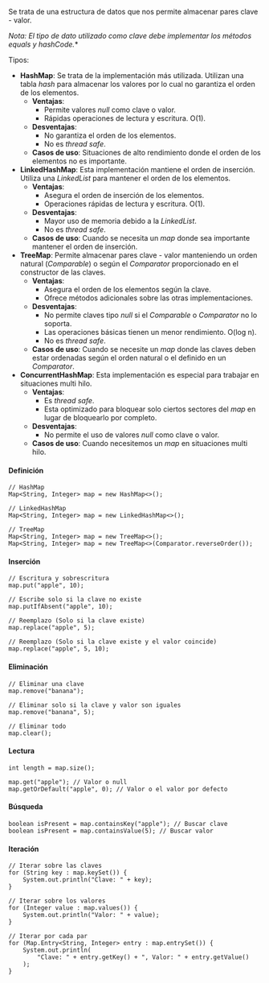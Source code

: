 Se trata de una estructura de datos que nos permite almacenar pares clave - valor.

**Nota: El tipo de dato utilizado como clave debe implementar los métodos *equals* y hashCode*.**

Tipos:

- **HashMap**: Se trata de la implementación más utilizada. Utilizan una tabla *hash* para almacenar los valores por lo cual no garantiza el orden de los elementos.
	- **Ventajas**:
		- Permite valores *null* como clave o valor.
		- Rápidas operaciones de lectura y escritura. O(1).
	- **Desventajas**:
		- No garantiza el orden de los elementos.
		- No es *thread safe*.
	- **Casos de uso**: Situaciones de alto rendimiento donde el orden de los elementos no es importante.
- **LinkedHashMap**: Esta implementación mantiene el orden de inserción. Utiliza una *LinkedList* para mantener el orden de los elementos.
	- **Ventajas**:
		- Asegura el orden de inserción de los elementos.
		- Operaciones rápidas de lectura y escritura. O(1).
	- **Desventajas**:
		- Mayor uso de memoria debido a la *LinkedList*.
		- No es *thread safe*.
	- **Casos de uso**: Cuando se necesita un *map* donde sea importante mantener el orden de inserción.
- **TreeMap**: Permite almacenar pares clave - valor manteniendo un orden natural (*Comparable*) o según el *Comparator* proporcionado en el constructor de las claves.
	- **Ventajas**:
		- Asegura el orden de los elementos según la clave.
		- Ofrece métodos adicionales sobre las otras implementaciones.
	- **Desventajas**:
		- No permite claves tipo *null* si el *Comparable* o *Comparator* no lo soporta.
		- Las operaciones básicas tienen un menor rendimiento. O(log n).
		- No es *thread safe*.
	- **Casos de uso**: Cuando se necesite un *map* donde las claves deben estar ordenadas según el orden natural o el definido en un *Comparator*.
- **ConcurrentHashMap**: Esta implementación es especial para trabajar en situaciones multi hilo.
	- **Ventajas**:
		- Es *thread safe*.
		- Esta optimizado para bloquear solo ciertos sectores del *map* en lugar de bloquearlo por completo.
	- **Desventajas**:
		- No permite el uso de valores *null* como clave o valor.
	- **Casos de uso**: Cuando necesitemos un *map* en situaciones multi hilo.
#### Definición

```
// HashMap
Map<String, Integer> map = new HashMap<>();

// LinkedHashMap
Map<String, Integer> map = new LinkedHashMap<>();

// TreeMap
Map<String, Integer> map = new TreeMap<>();
Map<String, Integer> map = new TreeMap<>(Comparator.reverseOrder());
```
#### Inserción

```
// Escritura y sobrescritura
map.put("apple", 10);

// Escribe solo si la clave no existe
map.putIfAbsent("apple", 10); 

// Reemplazo (Solo si la clave existe)
map.replace("apple", 5);

// Reemplazo (Solo si la clave existe y el valor coincide)
map.replace("apple", 5, 10);
```
#### Eliminación

```
// Eliminar una clave
map.remove("banana");

// Eliminar solo si la clave y valor son iguales
map.remove("banana", 5);

// Eliminar todo
map.clear();
```
#### Lectura

```
int length = map.size();

map.get("apple"); // Valor o null
map.getOrDefault("apple", 0); // Valor o el valor por defecto
```
#### Búsqueda

```
boolean isPresent = map.containsKey("apple"); // Buscar clave
boolean isPresent = map.containsValue(5); // Buscar valor
```
#### Iteración

```
// Iterar sobre las claves
for (String key : map.keySet()) {
    System.out.println("Clave: " + key);
}

// Iterar sobre los valores
for (Integer value : map.values()) {
    System.out.println("Valor: " + value);
}

// Iterar por cada par
for (Map.Entry<String, Integer> entry : map.entrySet()) {
    System.out.println(
	    "Clave: " + entry.getKey() + ", Valor: " + entry.getValue()
	);
}
```
